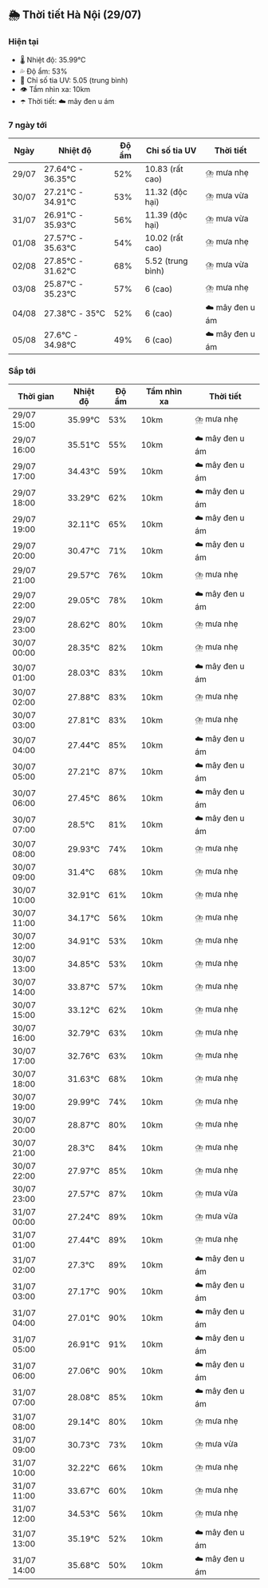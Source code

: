 ## 🌦️ Thời tiết Hà Nội (29/07)

### Hiện tại

- 🌡️ Nhiệt độ: 35.99℃
- 💦 Độ ẩm: 53%
- 🌟 Chỉ số tia UV: 5.05 (trung bình)
- 👁️ Tầm nhìn xa: 10km
- ☂️ Thời tiết: ☁️ mây đen u ám

### 7 ngày tới

| Ngày | Nhiệt độ | Độ ẩm | Chỉ số tia UV | Thời tiết |
| --- | --- | --- | --- | --- |
| 29/07 | 27.64℃ - 36.35℃ | 52% | 10.83 (rất cao) | ⛈️ mưa nhẹ |
| 30/07 | 27.21℃ - 34.91℃ | 53% | 11.32 (độc hại) | ⛈️ mưa vừa |
| 31/07 | 26.91℃ - 35.93℃ | 56% | 11.39 (độc hại) | ⛈️ mưa vừa |
| 01/08 | 27.57℃ - 35.63℃ | 54% | 10.02 (rất cao) | ⛈️ mưa nhẹ |
| 02/08 | 27.85℃ - 31.62℃ | 68% | 5.52 (trung bình) | ⛈️ mưa vừa |
| 03/08 | 25.87℃ - 35.23℃ | 57% | 6 (cao) | ⛈️ mưa nhẹ |
| 04/08 | 27.38℃ - 35℃ | 52% | 6 (cao) | ☁️ mây đen u ám |
| 05/08 | 27.6℃ - 34.98℃ | 49% | 6 (cao) | ☁️ mây đen u ám |

### Sắp tới

| Thời gian | Nhiệt độ | Độ ẩm | Tầm nhìn xa | Thời tiết |
| --- | --- | --- | --- | --- |
| 29/07 15:00 | 35.99℃ | 53% | 10km | ⛈️ mưa nhẹ |
| 29/07 16:00 | 35.51℃ | 55% | 10km | ☁️ mây đen u ám |
| 29/07 17:00 | 34.43℃ | 59% | 10km | ☁️ mây đen u ám |
| 29/07 18:00 | 33.29℃ | 62% | 10km | ☁️ mây đen u ám |
| 29/07 19:00 | 32.11℃ | 65% | 10km | ☁️ mây đen u ám |
| 29/07 20:00 | 30.47℃ | 71% | 10km | ☁️ mây đen u ám |
| 29/07 21:00 | 29.57℃ | 76% | 10km | ⛈️ mưa nhẹ |
| 29/07 22:00 | 29.05℃ | 78% | 10km | ☁️ mây đen u ám |
| 29/07 23:00 | 28.62℃ | 80% | 10km | ⛈️ mưa nhẹ |
| 30/07 00:00 | 28.35℃ | 82% | 10km | ⛈️ mưa nhẹ |
| 30/07 01:00 | 28.03℃ | 83% | 10km | ☁️ mây đen u ám |
| 30/07 02:00 | 27.88℃ | 83% | 10km | ⛈️ mưa nhẹ |
| 30/07 03:00 | 27.81℃ | 83% | 10km | ⛈️ mưa nhẹ |
| 30/07 04:00 | 27.44℃ | 85% | 10km | ☁️ mây đen u ám |
| 30/07 05:00 | 27.21℃ | 87% | 10km | ☁️ mây đen u ám |
| 30/07 06:00 | 27.45℃ | 86% | 10km | ☁️ mây đen u ám |
| 30/07 07:00 | 28.5℃ | 81% | 10km | ☁️ mây đen u ám |
| 30/07 08:00 | 29.93℃ | 74% | 10km | ⛈️ mưa nhẹ |
| 30/07 09:00 | 31.4℃ | 68% | 10km | ⛈️ mưa nhẹ |
| 30/07 10:00 | 32.91℃ | 61% | 10km | ⛈️ mưa nhẹ |
| 30/07 11:00 | 34.17℃ | 56% | 10km | ⛈️ mưa nhẹ |
| 30/07 12:00 | 34.91℃ | 53% | 10km | ⛈️ mưa nhẹ |
| 30/07 13:00 | 34.85℃ | 53% | 10km | ⛈️ mưa nhẹ |
| 30/07 14:00 | 33.87℃ | 57% | 10km | ⛈️ mưa nhẹ |
| 30/07 15:00 | 33.12℃ | 62% | 10km | ⛈️ mưa nhẹ |
| 30/07 16:00 | 32.79℃ | 63% | 10km | ⛈️ mưa nhẹ |
| 30/07 17:00 | 32.76℃ | 63% | 10km | ⛈️ mưa nhẹ |
| 30/07 18:00 | 31.63℃ | 68% | 10km | ⛈️ mưa nhẹ |
| 30/07 19:00 | 29.99℃ | 74% | 10km | ⛈️ mưa nhẹ |
| 30/07 20:00 | 28.87℃ | 80% | 10km | ⛈️ mưa nhẹ |
| 30/07 21:00 | 28.3℃ | 84% | 10km | ⛈️ mưa nhẹ |
| 30/07 22:00 | 27.97℃ | 85% | 10km | ⛈️ mưa nhẹ |
| 30/07 23:00 | 27.57℃ | 87% | 10km | ⛈️ mưa vừa |
| 31/07 00:00 | 27.24℃ | 89% | 10km | ⛈️ mưa vừa |
| 31/07 01:00 | 27.44℃ | 89% | 10km | ⛈️ mưa nhẹ |
| 31/07 02:00 | 27.3℃ | 89% | 10km | ☁️ mây đen u ám |
| 31/07 03:00 | 27.17℃ | 90% | 10km | ☁️ mây đen u ám |
| 31/07 04:00 | 27.01℃ | 90% | 10km | ☁️ mây đen u ám |
| 31/07 05:00 | 26.91℃ | 91% | 10km | ☁️ mây đen u ám |
| 31/07 06:00 | 27.06℃ | 90% | 10km | ☁️ mây đen u ám |
| 31/07 07:00 | 28.08℃ | 85% | 10km | ☁️ mây đen u ám |
| 31/07 08:00 | 29.14℃ | 80% | 10km | ⛈️ mưa nhẹ |
| 31/07 09:00 | 30.73℃ | 73% | 10km | ⛈️ mưa vừa |
| 31/07 10:00 | 32.22℃ | 66% | 10km | ⛈️ mưa nhẹ |
| 31/07 11:00 | 33.67℃ | 60% | 10km | ⛈️ mưa nhẹ |
| 31/07 12:00 | 34.53℃ | 56% | 10km | ⛈️ mưa nhẹ |
| 31/07 13:00 | 35.19℃ | 52% | 10km | ☁️ mây đen u ám |
| 31/07 14:00 | 35.68℃ | 50% | 10km | ☁️ mây đen u ám |

